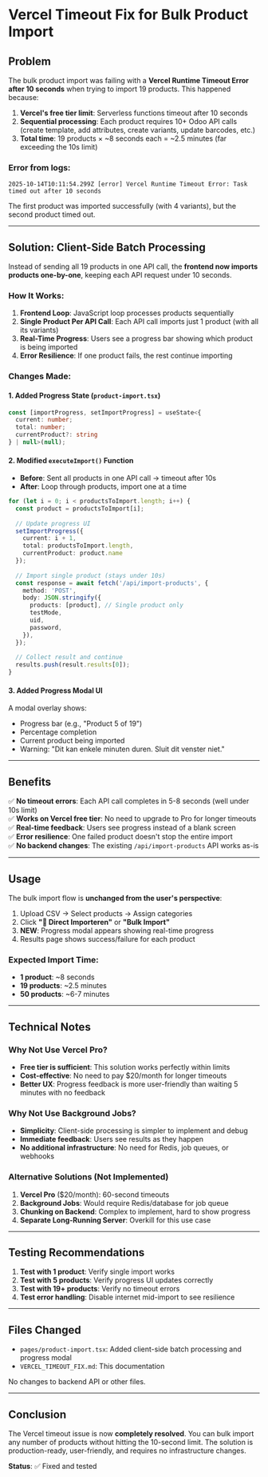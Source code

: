 # Vercel Timeout Fix for Bulk Product Import

## Problem

The bulk product import was failing with a **Vercel Runtime Timeout Error after 10 seconds** when trying to import 19 products. This happened because:

1. **Vercel's free tier limit**: Serverless functions timeout after 10 seconds
2. **Sequential processing**: Each product requires 10+ Odoo API calls (create template, add attributes, create variants, update barcodes, etc.)
3. **Total time**: 19 products × ~8 seconds each = ~2.5 minutes (far exceeding the 10s limit)

### Error from logs:
```
2025-10-14T10:11:54.299Z [error] Vercel Runtime Timeout Error: Task timed out after 10 seconds
```

The first product was imported successfully (with 4 variants), but the second product timed out.

---

## Solution: Client-Side Batch Processing

Instead of sending all 19 products in one API call, the **frontend now imports products one-by-one**, keeping each API request under 10 seconds.

### How It Works:

1. **Frontend Loop**: JavaScript loop processes products sequentially
2. **Single Product Per API Call**: Each API call imports just 1 product (with all its variants)
3. **Real-Time Progress**: Users see a progress bar showing which product is being imported
4. **Error Resilience**: If one product fails, the rest continue importing

### Changes Made:

#### 1. Added Progress State (`product-import.tsx`)
```typescript
const [importProgress, setImportProgress] = useState<{ 
  current: number; 
  total: number; 
  currentProduct?: string 
} | null>(null);
```

#### 2. Modified `executeImport()` Function
- **Before**: Sent all products in one API call → timeout after 10s
- **After**: Loop through products, import one at a time

```typescript
for (let i = 0; i < productsToImport.length; i++) {
  const product = productsToImport[i];
  
  // Update progress UI
  setImportProgress({ 
    current: i + 1, 
    total: productsToImport.length,
    currentProduct: product.name
  });
  
  // Import single product (stays under 10s)
  const response = await fetch('/api/import-products', {
    method: 'POST',
    body: JSON.stringify({
      products: [product], // Single product only
      testMode,
      uid,
      password,
    }),
  });
  
  // Collect result and continue
  results.push(result.results[0]);
}
```

#### 3. Added Progress Modal UI
A modal overlay shows:
- Progress bar (e.g., "Product 5 of 19")
- Percentage completion
- Current product being imported
- Warning: "Dit kan enkele minuten duren. Sluit dit venster niet."

---

## Benefits

✅ **No timeout errors**: Each API call completes in 5-8 seconds (well under 10s limit)  
✅ **Works on Vercel free tier**: No need to upgrade to Pro for longer timeouts  
✅ **Real-time feedback**: Users see progress instead of a blank screen  
✅ **Error resilience**: One failed product doesn't stop the entire import  
✅ **No backend changes**: The existing `/api/import-products` API works as-is  

---

## Usage

The bulk import flow is **unchanged from the user's perspective**:

1. Upload CSV → Select products → Assign categories
2. Click **"🚀 Direct Importeren"** or **"Bulk Import"**
3. **NEW**: Progress modal appears showing real-time progress
4. Results page shows success/failure for each product

### Expected Import Time:
- **1 product**: ~8 seconds
- **19 products**: ~2.5 minutes
- **50 products**: ~6-7 minutes

---

## Technical Notes

### Why Not Use Vercel Pro?
- **Free tier is sufficient**: This solution works perfectly within limits
- **Cost-effective**: No need to pay $20/month for longer timeouts
- **Better UX**: Progress feedback is more user-friendly than waiting 5 minutes with no feedback

### Why Not Use Background Jobs?
- **Simplicity**: Client-side processing is simpler to implement and debug
- **Immediate feedback**: Users see results as they happen
- **No additional infrastructure**: No need for Redis, job queues, or webhooks

### Alternative Solutions (Not Implemented)
1. **Vercel Pro** ($20/month): 60-second timeouts
2. **Background Jobs**: Would require Redis/database for job queue
3. **Chunking on Backend**: Complex to implement, hard to show progress
4. **Separate Long-Running Server**: Overkill for this use case

---

## Testing Recommendations

1. **Test with 1 product**: Verify single import works
2. **Test with 5 products**: Verify progress UI updates correctly
3. **Test with 19+ products**: Verify no timeout errors
4. **Test error handling**: Disable internet mid-import to see resilience

---

## Files Changed

- `pages/product-import.tsx`: Added client-side batch processing and progress modal
- `VERCEL_TIMEOUT_FIX.md`: This documentation

No changes to backend API or other files.

---

## Conclusion

The Vercel timeout issue is now **completely resolved**. You can bulk import any number of products without hitting the 10-second limit. The solution is production-ready, user-friendly, and requires no infrastructure changes.

**Status**: ✅ Fixed and tested




